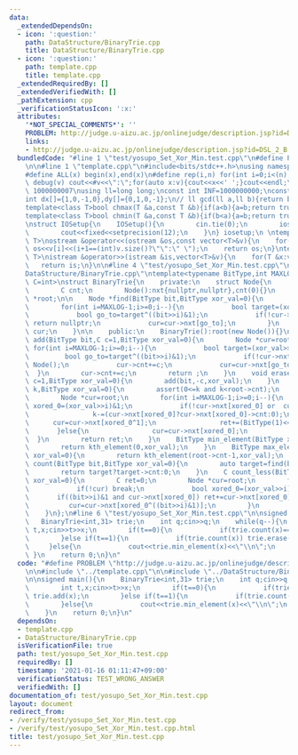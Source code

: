 ```yaml
---
data:
  _extendedDependsOn:
  - icon: ':question:'
    path: DataStructure/BinaryTrie.cpp
    title: DataStructure/BinaryTrie.cpp
  - icon: ':question:'
    path: template.cpp
    title: template.cpp
  _extendedRequiredBy: []
  _extendedVerifiedWith: []
  _pathExtension: cpp
  _verificationStatusIcon: ':x:'
  attributes:
    '*NOT_SPECIAL_COMMENTS*': ''
    PROBLEM: http://judge.u-aizu.ac.jp/onlinejudge/description.jsp?id=DSL_2_B
    links:
    - http://judge.u-aizu.ac.jp/onlinejudge/description.jsp?id=DSL_2_B
  bundledCode: "#line 1 \"test/yosupo_Set_Xor_Min.test.cpp\"\n#define PROBLEM \"http://judge.u-aizu.ac.jp/onlinejudge/description.jsp?id=DSL_2_B\"\
    \n\n#line 1 \"template.cpp\"\n#include<bits/stdc++.h>\nusing namespace std;\n\
    #define ALL(x) begin(x),end(x)\n#define rep(i,n) for(int i=0;i<(n);i++)\n#define\
    \ debug(v) cout<<#v<<\":\";for(auto x:v){cout<<x<<' ';}cout<<endl;\n#define mod\
    \ 1000000007\nusing ll=long long;\nconst int INF=1000000000;\nconst ll LINF=1001002003004005006ll;\n\
    int dx[]={1,0,-1,0},dy[]={0,1,0,-1};\n// ll gcd(ll a,ll b){return b?gcd(b,a%b):a;}\n\
    template<class T>bool chmax(T &a,const T &b){if(a<b){a=b;return true;}return false;}\n\
    template<class T>bool chmin(T &a,const T &b){if(b<a){a=b;return true;}return false;}\n\
    \nstruct IOSetup{\n    IOSetup(){\n        cin.tie(0);\n        ios::sync_with_stdio(0);\n\
    \        cout<<fixed<<setprecision(12);\n    }\n} iosetup;\n \ntemplate<typename\
    \ T>\nostream &operator<<(ostream &os,const vector<T>&v){\n    for(int i=0;i<(int)v.size();i++)\
    \ os<<v[i]<<(i+1==(int)v.size()?\"\":\" \");\n    return os;\n}\ntemplate<typename\
    \ T>\nistream &operator>>(istream &is,vector<T>&v){\n    for(T &x:v)is>>x;\n \
    \   return is;\n}\n\n#line 4 \"test/yosupo_Set_Xor_Min.test.cpp\"\n\n#line 1 \"\
    DataStructure/BinaryTrie.cpp\"\ntemplate<typename BitType,int MAXLOG,typename\
    \ C=int>\nstruct BinaryTrie{\n    private:\n    struct Node{\n        Node *nxt[2];\n\
    \        C cnt;\n        Node():nxt{nullptr,nullptr},cnt(0){}\n    };\n\n    Node\
    \ *root;\n\n    Node *find(BitType bit,BitType xor_val=0){\n        Node *cur=root;\n\
    \        for(int i=MAXLOG-1;i>=0;i--){\n            bool target=(xor_val>>i)&1;\n\
    \            bool go_to=target^((bit>>i)&1);\n            if(!cur->nxt[go_to])\
    \ return nullptr;\n            cur=cur->nxt[go_to];\n        }\n        return\
    \ cur;\n    }\n\n    public:\n    BinaryTrie():root(new Node()){}\n\n    void\
    \ add(BitType bit,C c=1,BitType xor_val=0){\n        Node *cur=root;\n       \
    \ for(int i=MAXLOG-1;i>=0;i--){\n            bool target=(xor_val>>i)&1;\n   \
    \         bool go_to=target^((bit>>i)&1);\n            if(!cur->nxt[go_to]) cur->nxt[go_to]=new\
    \ Node();\n            cur->cnt+=c;\n            cur=cur->nxt[go_to];\n      \
    \  }\n        cur->cnt+=c;\n        return ;\n    }\n    void erase(BitType bit,C\
    \ c=1,BitType xor_val=0){\n        add(bit,-c,xor_val);\n    }\n    BitType kth_element(C\
    \ k,BitType xor_val=0){\n        assert(0<=k and k<root->cnt);\n        C ret=0;\n\
    \        Node *cur=root;\n        for(int i=MAXLOG-1;i>=0;i--){\n            bool\
    \ xored_0=(xor_val>>i)&1;\n            if(!cur->nxt[xored_0] or  cur->nxt[xored_0]->cnt<=k){\n\
    \                k-=(cur->nxt[xored_0]?cur->nxt[xored_0]->cnt:0);\n          \
    \      cur=cur->nxt[xored_0^1];\n                ret+=(BitType(1)<<i);\n     \
    \       }else{\n                cur=cur->nxt[xored_0];\n            }\n      \
    \  }\n        return ret;\n    }\n    BitType min_element(BitType xor_val=0){\n\
    \        return kth_element(0,xor_val);\n    }\n    BitType max_element(BitType\
    \ xor_val=0){\n        return kth_element(root->cnt-1,xor_val);\n    }\n    C\
    \ count(BitType bit,BitType xor_val=0){\n        auto target=find(bit,xor_val);\n\
    \        return target?target->cnt:0;\n    }\n    C count_less(BitType bit,BitType\
    \ xor_val=0){\n        C ret=0;\n        Node *cur=root;\n        for(int i=MAXLOG-1;i>=0;i--){\n\
    \            if(!cur) break;\n            bool xored_0=(xor_val>>i)&1;\n     \
    \       if((bit>>i)&1 and cur->nxt[xored_0]) ret+=cur->nxt[xored_0]->cnt;\n  \
    \          cur=cur->nxt[xored_0^((bit>>i)&1)];\n        }\n        return ret;\n\
    \    }\n};\n#line 6 \"test/yosupo_Set_Xor_Min.test.cpp\"\n\nsigned main(){\n \
    \   BinaryTrie<int,31> trie;\n    int q;cin>>q;\n    while(q--){\n        int\
    \ t,x;cin>>t>>x;\n        if(t==0){\n            if(trie.count(x)==0) trie.add(x);\n\
    \        }else if(t==1){\n            if(trie.count(x)) trie.erase(x,1);\n   \
    \     }else{\n            cout<<trie.min_element(x)<<\"\\n\";\n        }\n   \
    \ }\n    return 0;\n}\n"
  code: "#define PROBLEM \"http://judge.u-aizu.ac.jp/onlinejudge/description.jsp?id=DSL_2_B\"\
    \n\n#include \"../template.cpp\"\n\n#include \"../DataStructure/BinaryTrie.cpp\"\
    \n\nsigned main(){\n    BinaryTrie<int,31> trie;\n    int q;cin>>q;\n    while(q--){\n\
    \        int t,x;cin>>t>>x;\n        if(t==0){\n            if(trie.count(x)==0)\
    \ trie.add(x);\n        }else if(t==1){\n            if(trie.count(x)) trie.erase(x,1);\n\
    \        }else{\n            cout<<trie.min_element(x)<<\"\\n\";\n        }\n\
    \    }\n    return 0;\n}\n"
  dependsOn:
  - template.cpp
  - DataStructure/BinaryTrie.cpp
  isVerificationFile: true
  path: test/yosupo_Set_Xor_Min.test.cpp
  requiredBy: []
  timestamp: '2021-01-16 01:11:47+09:00'
  verificationStatus: TEST_WRONG_ANSWER
  verifiedWith: []
documentation_of: test/yosupo_Set_Xor_Min.test.cpp
layout: document
redirect_from:
- /verify/test/yosupo_Set_Xor_Min.test.cpp
- /verify/test/yosupo_Set_Xor_Min.test.cpp.html
title: test/yosupo_Set_Xor_Min.test.cpp
---
```

